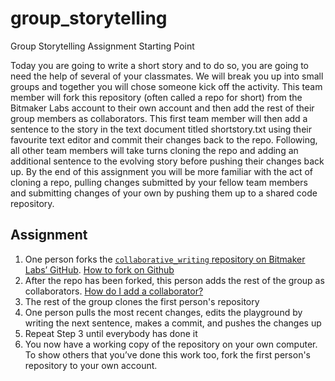 # group_storytelling
Group Storytelling Assignment Starting Point

Today you are going to write a short story and to do so, you are going to need the help of several of your classmates. We will break you up into small groups and together you will chose someone kick off the activity. This team member will fork this repository (often called a repo for short) <Insert repo path> from the Bitmaker Labs account to their own account and then add the rest of their group members as collaborators. This first team member will then add a sentence to the story in the text document titled shortstory.txt using their favourite text editor and commit their changes back to the repo. Following, all other team members will take turns cloning the repo and adding an additional sentence to the evolving story before pushing their changes back up. By the end of this assignment you will be more familiar with the act of cloning a repo, pulling changes submitted by your fellow team members and submitting changes of your own by pushing them up to a shared code repository.


## Assignment

1. One person forks the [`collaborative_writing` repository on Bitmaker Labs’ GitHub](https://github.com/bitmakerlabs/collaborative_writing). [How to fork on Github](https://help.github.com/articles/fork-a-repo)
2. After the repo has been forked, this person adds the rest of the group as collaborators. [How do I add a collaborator?](https://help.github.com/articles/how-do-i-add-a-collaborator)
3. The rest of the group clones the first person's repository
4. One person pulls the most recent changes, edits the playground by writing the next sentence, makes a commit, and pushes the changes up
5. Repeat Step 3 until everybody has done it
6. You now have a working copy of the repository on your own computer. To show others that you’ve done this work too, fork the first person's repository to your own account.

